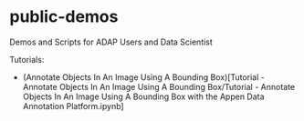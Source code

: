 # public-demos
Demos and Scripts for ADAP Users and Data Scientist

Tutorials:
- (Annotate Objects In An Image Using A Bounding Box)[Tutorial - Annotate Objects In An Image Using A Bounding Box/Tutorial - Annotate Objects In An Image Using A Bounding Box with the Appen Data Annotation Platform.ipynb]
